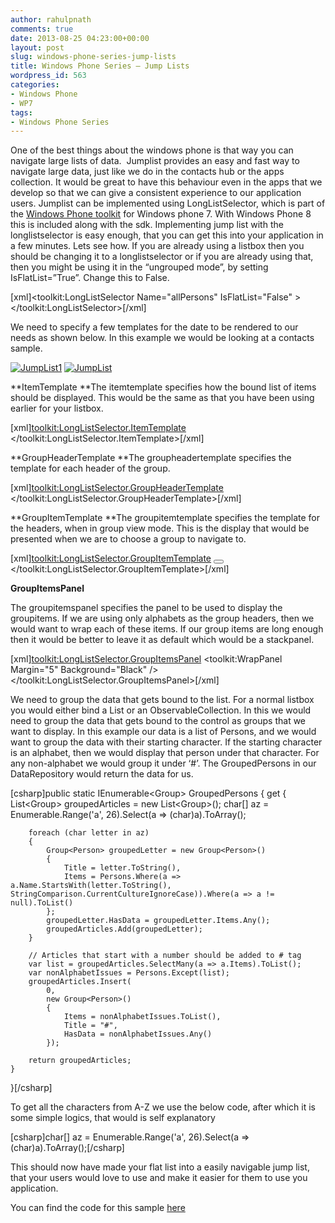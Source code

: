 ```yaml
---
author: rahulpnath
comments: true
date: 2013-08-25 04:23:00+00:00
layout: post
slug: windows-phone-series-jump-lists
title: Windows Phone Series – Jump Lists
wordpress_id: 563
categories:
- Windows Phone
- WP7
tags:
- Windows Phone Series
---
```


One of the best things about the windows phone is that way you can navigate large lists of data.  Jumplist provides an easy and fast way to navigate large data, just like we do in the contacts hub or the apps collection. It would be great to have this behaviour even in the apps that we develop so that we can give a consistent experience to our application users.
Jumplist can be implemented using LongListSelector, which is part of the [Windows Phone toolkit](http://phone.codeplex.com/) for Windows phone 7. With Windows Phone 8 this is included along with the sdk. Implementing jump list with the longlistselector is easy enough, that you can get this into your application in a few minutes. Lets see how.
If you are already using a listbox then you should be changing it to a longlistselector or if you are already using that, then you might be using it in the “ungrouped mode”, by setting IsFlatList=”True”. Change this to False.

[xml]<toolkit:LongListSelector Name="allPersons" IsFlatList="False" >
</toolkit:LongListSelector>[/xml]

We need to specify a few templates for the date to be rendered to our needs as shown below. In this example we would be looking at a contacts sample.

[![JumpList1](http://rahulpnath.com/blog/wp-content/uploads/2013/08/JumpList1_thumb.png)](http://rahulpnath.com/blog/wp-content/uploads/2013/08/JumpList1.png) [![JumpList](http://rahulpnath.com/blog/wp-content/uploads/2013/08/JumpList_thumb.png)](http://rahulpnath.com/blog/wp-content/uploads/2013/08/JumpList.png)

**ItemTemplate
**The itemtemplate specifies how the bound list of items should be displayed. This would be the same as that you have been using earlier for your listbox.

[xml]<toolkit:LongListSelector.ItemTemplate>
    <DataTemplate>
        <TextBlock Text="{Binding Name}" FontSize="30" />
    </DataTemplate>
</toolkit:LongListSelector.ItemTemplate>[/xml]

**GroupHeaderTemplate
**The groupheadertemplate specifies the template for each header of the group.

[xml]<toolkit:LongListSelector.GroupHeaderTemplate>
    <DataTemplate>
       <Border Background="Red" HorizontalAlignment="Left" Width="50" Height="50">
         <TextBlock Text="{Binding Title}" FontSize="30" HorizontalAlignment="Center"/>
       </Border>
    </DataTemplate>
</toolkit:LongListSelector.GroupHeaderTemplate>[/xml]

**GroupItemTemplate
**The groupitemtemplate specifies the template for the headers, when in group view mode. This is the display that would be presented when we are to choose a group to navigate to.

[xml]<toolkit:LongListSelector.GroupItemTemplate>
    <DataTemplate>
        <Button IsEnabled="{Binding HasData}" BorderThickness="0" Background="Transparent">
            <Border Background="Red" BorderThickness="0" Width="60" Height="60">
                <TextBlock VerticalAlignment="Center" HorizontalAlignment="Center" FontSize="38" Margin="4" Text="{Binding Title}" />
            </Border>
        </Button>
    </DataTemplate>
</toolkit:LongListSelector.GroupItemTemplate>[/xml]

**GroupItemsPanel**

The groupitemspanel specifies the panel to be used to display the groupitems. If we are using only alphabets as the group headers, then we would want to wrap each of these items. If our group items are long enough then it would be better to leave it as default which would be a stackpanel.

[xml]<toolkit:LongListSelector.GroupItemsPanel>
    <ItemsPanelTemplate>
        <toolkit:WrapPanel Margin="5" Background="Black" />
    </ItemsPanelTemplate>
</toolkit:LongListSelector.GroupItemsPanel>[/xml]

We need to group the data that gets bound to the list. For a normal listbox you would either bind a List or an ObservableCollection. In this we would need to group the data that gets bound to the control as groups that we want to display. In this example our data is a list of Persons, and we would want to group the data with their starting character. If the starting character is an alphabet, then we would display that person under that character. For any non-alphabet we would group it under ‘#’. The GroupedPersons in our DataRepository would return the data for us.

[csharp]public static IEnumerable<Group<Person>> GroupedPersons
{
    get
    {
        List<Group<Person>> groupedArticles = new List<Group<Person>>();
        char[] az = Enumerable.Range('a', 26).Select(a => (char)a).ToArray();

        foreach (char letter in az)
        {
            Group<Person> groupedLetter = new Group<Person>()
            {
                Title = letter.ToString(),
                Items = Persons.Where(a => a.Name.StartsWith(letter.ToString(), StringComparison.CurrentCultureIgnoreCase)).Where(a => a != null).ToList()
            };
            groupedLetter.HasData = groupedLetter.Items.Any();
            groupedArticles.Add(groupedLetter);
        }

        // Articles that start with a number should be added to # tag
        var list = groupedArticles.SelectMany(a => a.Items).ToList();
        var nonAlphabetIssues = Persons.Except(list);
        groupedArticles.Insert(
            0,
            new Group<Person>()
            {
                Items = nonAlphabetIssues.ToList(),
                Title = "#",
                HasData = nonAlphabetIssues.Any()
            });

        return groupedArticles;
    }
}[/csharp]

To get all the characters from A-Z we use the below code, after which it is some simple logics, that would is self explanatory

[csharp]char[] az = Enumerable.Range('a', 26).Select(a => (char)a).ToArray();[/csharp]

This should now have made your flat list into a easily navigable jump list, that your users would love to use and make it easier for them to use you application.

You can find the code for this sample [here](https://github.com/rahulpnath/JumpList)
